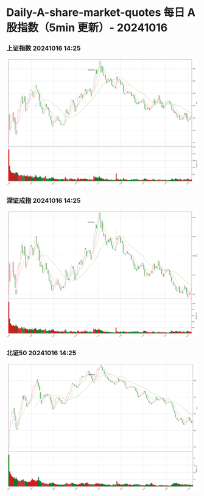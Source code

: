
# Daily-A-share-market-quotes 每日 A 股指数（5min 更新）- 20241016

### 上证指数 20241016 14:25
![](./fig/2024/10/20241016-sh000001.png)

### 深证成指 20241016 14:25
![](./fig/2024/10/20241016-sz399001.png)

### 北证50 20241016 14:25
![](./fig/2024/10/20241016-bj899050.png)
